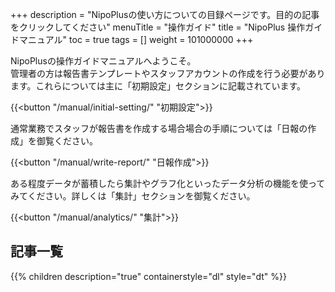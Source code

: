 +++
description = "NipoPlusの使い方についての目録ページです。目的の記事をクリックしてください"
menuTitle = "操作ガイド"
title = "NipoPlus 操作ガイドマニュアル"
toc = true
tags = []
weight = 101000000
+++

NipoPlusの操作ガイドマニュアルへようこそ。  
管理者の方は報告書テンプレートやスタッフアカウントの作成を行う必要があります。これらについては主に「初期設定」セクションに記載されています。  

{{<button "/manual/initial-setting/" "初期設定">}}

通常業務でスタッフが報告書を作成する場合場合の手順については「日報の作成」を御覧ください。

{{<button "/manual/write-report/" "日報作成">}}


ある程度データが蓄積したら集計やグラフ化といったデータ分析の機能を使ってみてください。詳しくは「集計」セクションを御覧ください。

{{<button "/manual/analytics/" "集計">}}


## 記事一覧

{{% children description="true" containerstyle="dl" style="dt" %}}
